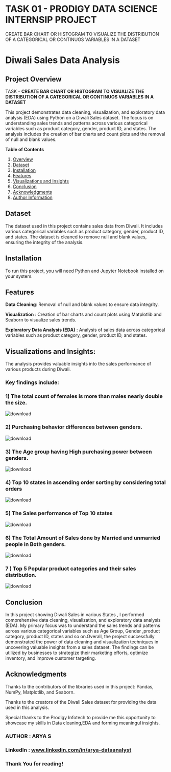 # TASK 01 - PRODIGY DATA SCIENCE INTERNSIP PROJECT
CREATE  BAR CHART OR HISTOGRAM TO VISUALIZE THE DISTRIBUTION OF A CATEGORICAL OR CONTINUOS VARIABLES IN A DATASET

# Diwali Sales Data Analysis

## Project Overview

TASK - **CREATE  BAR CHART OR HISTOGRAM TO VISUALIZE THE DISTRIBUTION OF A CATEGORICAL OR CONTINUOS VARIABLES IN A DATASET**

This project demonstrates data cleaning, visualization, and exploratory data analysis (EDA) using Python on a Diwali Sales dataset. The focus is on understanding sales trends and patterns across various categorical variables such as product category, gender, product ID, and states. The analysis includes the creation of bar charts and count plots and the removal of null and blank values.


**Table of Contents**

1. [Overview](#overview)
2. [Dataset](#dataset)
3. [Installation](#installation)
4. [Features](#features)
5. [Visualizations and Insights](#visualizations-insights)
6. [Conclusion](#conclusion)
7. [Acknowledgments](#acknowledgments)
8. [Author Information](#Author-Information)


## Dataset
The dataset used in this project contains sales data from Diwali. It includes various categorical variables such as product category, gender, product ID, and states. The dataset is cleaned to remove null and blank values, ensuring the integrity of the analysis.

## Installation
To run this project, you will need Python and Jupyter Notebook installed on your system.

## Features

**Data Cleaning**: Removal of null and blank values to ensure data integrity.

**Visualization** : Creation of bar charts and count plots using Matplotlib and Seaborn to visualize sales trends.

**Exploratory Data Analysis (EDA)** : Analysis of sales data across categorical variables such as product category, gender, product ID, and states.

## Visualizations and Insights:

The analysis provides valuable insights into the sales performance of various products during Diwali.

### Key findings include:

### 1) The total count of females is more than males nearly  double the size. 

![download](https://github.com/Aryapersonal/PRODIGY_DS_01/assets/147991190/5dbbcb9d-8df2-4a0a-a204-5af792c9934d)

### 2) Purchasing behavior differences between genders.

![download](https://github.com/Aryapersonal/PRODIGY_DS_01/assets/147991190/8585443c-c43d-40f6-a533-2609078e1f48)

### 3) The Age group having High purchasing power between genders.

![download](https://github.com/Aryapersonal/PRODIGY_DS_01/assets/147991190/cd768e25-d934-4068-be6a-6db5eb270165)

### 4)  Top 10 states in ascending order sorting by considering total orders

![download](https://github.com/Aryapersonal/PRODIGY_DS_01/assets/147991190/6a5b146e-3e49-49e5-ad79-83b84c9341f0)

### 5) The Sales performance of Top 10 states 

![download](https://github.com/Aryapersonal/PRODIGY_DS_01/assets/147991190/11b91251-6bdd-47b4-8085-963e5b841b56)

 ### 6) The Total Amount of Sales done by Married and unmarried people in Both genders.

![download](https://github.com/Aryapersonal/PRODIGY_DS_01/assets/147991190/8bae8d33-1999-4468-ab43-cbb373822d00)

### 7 ) Top 5 Popular product categories and their sales distribution.

![download](https://github.com/Aryapersonal/PRODIGY_DS_01/assets/147991190/b7ffbbdb-14a9-4e53-8a5b-4fbd831d3f37)

## Conclusion 
In this project showing Diwali Sales in various States , I performed comprehensive data cleaning, visualization, and exploratory data analysis (EDA).  My primary focus was to understand the sales trends and patterns across various categorical variables such as Age Group, Gender ,product category, product ID, states and so on.Overall, the project successfully demonstrated the power of data cleaning and visualization techniques in uncovering valuable insights from a sales dataset. The findings can be utilized by businesses to strategize their marketing efforts, optimize inventory, and improve customer targeting.

## Acknowledgments
Thanks to the contributors of the libraries used in this project: Pandas, NumPy, Matplotlib, and Seaborn.

Thanks to the creators of the Diwali Sales dataset for providing the data used in this analysis.

Special thanks to the Prodigy Infotech to provide me this opportunity to showcase my skills in Data cleaning,EDA and forming meaningul insights.


### AUTHOR : ARYA S

### LinkedIn : www.linkedin.com/in/arya-dataanalyst

### Thank You for reading!

